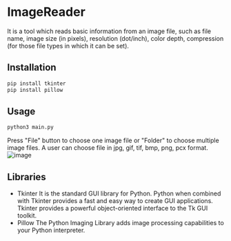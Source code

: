# ImageReader

It is a tool which reads basic information from an image file, such as file name, image size (in pixels), resolution (dot/inch), color depth,
compression (for those file types in which it can be set).

## Installation

```sh
pip install tkinter
pip install pillow
```

## Usage
```sh
python3 main.py
```
Press "File" button to choose one image file or "Folder" to choose multiple image files. A user can choose file in  jpg, gif, tif, bmp, png, pcx format.
![image](https://user-images.githubusercontent.com/79750202/225918469-5a6b708b-647a-451e-9c9e-75a736528322.png)


## Libraries
- Tkinter
It is the standard GUI library for Python. Python when combined with Tkinter provides a fast and easy way to create GUI applications. Tkinter provides a powerful object-oriented interface to the Tk GUI toolkit.
- Pillow
The Python Imaging Library adds image processing capabilities to your Python interpreter.
